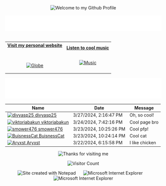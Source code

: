 <!-- "Hero" Header -->
<div align="center">
  <img src="https://github.com/BrunnerLivio/brunnerlivio/blob/master/images/welcome.png?raw=true" style="max-width: 100%;" alt="Welcome to my Github Profile" />
  <br />
  <br />
  <img height="50" alt="My Name is Livio and I like Node.js" src="images/personal_note.svg" />
  <br />
  <br />

</div>

<!-- Social -->
<table width="100%" align="center">
<tr>
<td align="center">
<a href="https://brunnerliv.io">
<strong>Visit my personal website </strong>
<br />
<br />
<br />

<p>

<img alt="Globe" height="80" src="images/globe.gif">
</a>
</p>

</td>


<td align="center">
<a href="https://www.youtube.com/watch?v=3YxaaGgTQYM&ab_channel=EvanescenceVEVO">
<strong>Listen to cool music</strong>
<br />
<br />


<p>
<img height="100" alt="Music" src="images/music.gif"> 
</a>
</p>

</td>
</tr>
</table>

<div align="center">
<a href="https://github.com/BrunnerLivio/brunnerlivio/issues/62#issuecomment-new"><img src="images/guestbook.svg"></a> 
</div>

<!-- Guestbook -->
| Name | Date | Message |
|---|---|---|
| <a href="https://github.com/divyasp25"><img width="24" src="https://avatars.githubusercontent.com/u/116290434?s=24&u=640711933485209cf2e6861194cbfcb966f0d502&v=4" alt="divyasp25" /> divyasp25</a> |3/27/2024, 2:16:47 PM|Oh, so cool!|
| <a href="https://github.com/viktoriabakun"><img width="24" src="https://avatars.githubusercontent.com/u/59821235?s=24&u=e7b0bc5307a9eda6a5960c69eaba04c63985cdd8&v=4" alt="viktoriabakun" /> viktoriabakun</a> |3/24/2024, 7:42:16 PM|Cool page bro|
| <a href="https://github.com/smower476"><img width="24" src="https://avatars.githubusercontent.com/u/121474491?s=24&u=03b0d2c964170a57104838e42324a4832fce6e43&v=4" alt="smower476" /> smower476</a> |3/23/2024, 10:25:26 PM|Cool pfp!|
| <a href="https://github.com/BuisnessCat"><img width="24" src="https://avatars.githubusercontent.com/u/115939865?s=24&u=1008273524ff4e41507497e85f951139e87b9206&v=4" alt="BuisnessCat" /> BuisnessCat</a> |3/23/2024, 10:24:14 PM|Cool cat|
| <a href="https://github.com/Aryxst"><img width="24" src="https://avatars.githubusercontent.com/u/101392520?s=24&u=e151e36a495f1731e2a6fafe6aeb0497416364a8&v=4" alt="Aryxst" /> Aryxst</a> |3/22/2024, 6:15:58 PM|I like chicken|
<!-- /Guestbook -->

<!-- Footer -->

<div align="center">

<img height="120" alt="Thanks for visiting me" width="100%" src="https://raw.githubusercontent.com/BrunnerLivio/brunnerlivio/master/images/marquee.svg" />
<br />

![Visitor Count](https://profile-counter.glitch.me/brunnerlivio/count.svg)


<img src="https://raw.githubusercontent.com/BrunnerLivio/brunnerlivio/master/images/notepad.gif" alt="Site created with Notepad" height="30" />
<!-- "margin-right: whatever;" -->
<span>&nbsp;&nbsp;&nbsp;&nbsp;</span>  
<img src="https://raw.githubusercontent.com/BrunnerLivio/brunnerlivio/master/images/ie_logo.gif" alt="Microsoft Internet Explorer" />
<span>&nbsp;&nbsp;&nbsp;&nbsp;</span>  
<img src="https://raw.githubusercontent.com/BrunnerLivio/brunnerlivio/master/images/noframes.gif" alt="Microsoft Internet Explorer" />

</div>
